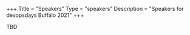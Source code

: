 +++
Title = "Speakers"
Type = "speakers"
Description = "Speakers for devopsdays Buffalo 2021"
+++

TBD